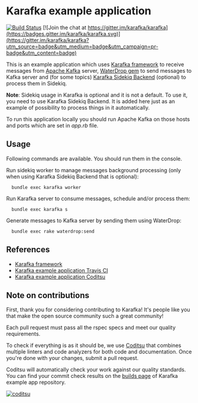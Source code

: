 # Karafka example application

[![Build Status](https://travis-ci.org/karafka/karafka-example-app.png)](https://travis-ci.org/karafka/karafka-example-app)
[![Join the chat at https://gitter.im/karafka/karafka](https://badges.gitter.im/karafka/karafka.svg)](https://gitter.im/karafka/karafka?utm_source=badge&utm_medium=badge&utm_campaign=pr-badge&utm_content=badge)

This is an example application which uses [Karafka framework](https://github.com/karafka/karafka
) to receive messages from [Apache Kafka](http://kafka.apache.org/) server, [WaterDrop gem](https://github.com/karafka/waterdrop) to send messages to Kafka server and (for some topics) [Karafka Sidekiq Backend](https://github.com/karafka/karafka-sidekiq-backend) (optional) to process them in Sidekiq.

**Note**: Sidekiq usage in Karafka is optional and it is not a default. To use it, you need to use Karafka Sidekiq Backend. It is added here just as an example of possibility to process things in it automatically.

To run this application locally you should run Apache Kafka on those hosts and ports which are set in *app.rb* file.

## Usage

Following commands are available. You should run them in the console.

Run sidekiq worker to manage messages background processing (only when using Karafka Sidekiq Backend that is optional):
```
  bundle exec karafka worker
```
Run Karafka server to consume messages, schedule and/or process them:
```
  bundle exec karafka s
```

Generate messages to Kafka server by sending them using WaterDrop:
```
  bundle exec rake waterdrop:send
```

## References

* [Karafka framework](https://github.com/karafka/karafka)
* [Karafka example application Travis CI](https://travis-ci.org/karafka/karafka-example-app)
* [Karafka example application Coditsu](https://app.coditsu.io/karafka/repositories/karafka-example-app)

## Note on contributions

First, thank you for considering contributing to Karafka! It's people like you that make the open source community such a great community!

Each pull request must pass all the rspec specs and meet our quality requirements.

To check if everything is as it should be, we use [Coditsu](https://coditsu.io) that combines multiple linters and code analyzers for both code and documentation. Once you're done with your changes, submit a pull request.

Coditsu will automatically check your work against our quality standards. You can find your commit check results on the [builds page](https://app.coditsu.io/karafka/repositories/karafka-example-app/builds/commit_builds) of Karafka example app repository.

[![coditsu](https://coditsu.io/assets/quality_bar.svg)](https://app.coditsu.io/karafka/repositories/karafka-example-app/builds/commit_builds)
